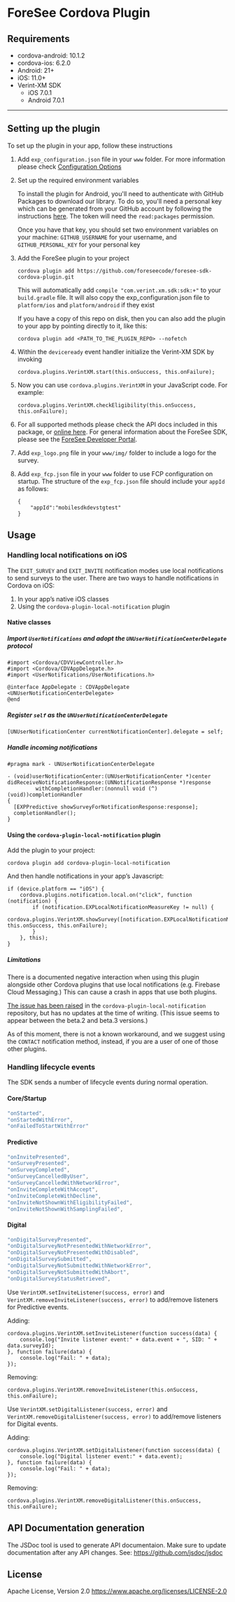 # ForeSee Cordova Plugin

## Requirements 

* cordova-android: 10.1.2
* cordova-ios: 6.2.0
* Android: 21+
* iOS: 11.0+
* Verint-XM SDK
    * iOS 7.0.1
    * Android 7.0.1

----
## Setting up the plugin

To set up the plugin in your app, follow these instructions

1. Add `exp_configuration.json` file in your `www` folder. For more information please check [Configuration Options](https://connect.verint.com/developers/fscxs/w/mobilesdk/24143/configuration-options)

1. Set up the required environment variables

    To install the plugin for Android, you'll need to authenticate with GitHub Packages to download our library. To do so, you'll need a personal key which can be generated from your GitHub account by following the instructions [here](https://docs.github.com/en/github/authenticating-to-github/keeping-your-account-and-data-secure/creating-a-personal-access-token). The token will need the `read:packages` permission.

    Once you have that key, you should set two environment variables on your machine: `GITHUB_USERNAME` for your username, and `GITHUB_PERSONAL_KEY` for your personal key

2. Add the ForeSee plugin to your project 

   ```
   cordova plugin add https://github.com/foreseecode/foresee-sdk-cordova-plugin.git
   ```

   This will automatically add `compile "com.verint.xm.sdk:sdk:+"` to your `build.gradle` file. 
   It will also copy the exp_configuration.json file to `platform/ios` and `platform/android` if they exist

   If you have a copy of this repo on disk, then you can also add the plugin to your app by pointing directly to it, like this:

   ```
   cordova plugin add <PATH_TO_THE_PLUGIN_REPO> --nofetch
   ```

3. Within the `deviceready` event handler initialize the Verint-XM SDK by invoking 

    ```
    cordova.plugins.VerintXM.start(this.onSuccess, this.onFailure);
    ```

4. Now you can use `cordova.plugins.VerintXM` in your JavaScript code. For example:

   ```
   cordova.plugins.VerintXM.checkEligibility(this.onSuccess, this.onFailure);
   ```

5. For all supported methods please check the API docs included in this package, or [online here](http://developer.foresee.com/downloads/sdk/mobile/cordova/current/docs/index.html). For general information about the ForeSee SDK, please see the [ForeSee Developer Portal](https://developer.foresee.com/).

6. Add `exp_logo.png` file in your `www/img/` folder to include a logo for the survey.

7. Add `exp_fcp.json` file in your `www` folder to use FCP configuration on startup. The structure of the `exp_fcp.json` file should include your `appId` as follows: 

   ```
   {
       "appId":"mobilesdkdevstgtest"
   }   
   ```
## Usage

### Handling local notifications on iOS

The `EXIT_SURVEY` and `EXIT_INVITE` notification modes use local notifications to send surveys to the user. There are two ways to handle notifications in Cordova on iOS:

1. In your app’s native iOS classes
2. Using the `cordova-plugin-local-notification` plugin

#### Native classes

##### Import `UserNotifications` and adopt the `UNUserNotificationCenterDelegate` protocol

```
#import <Cordova/CDVViewController.h>
#import <Cordova/CDVAppDelegate.h>
#import <UserNotifications/UserNotifications.h>

@interface AppDelegate : CDVAppDelegate <UNUserNotificationCenterDelegate>
@end
```

##### Register `self` as the `UNUserNotificationCenterDelegate`

```
[UNUserNotificationCenter currentNotificationCenter].delegate = self;
```

##### Handle incoming notifications

```
#pragma mark - UNUserNotificationCenterDelegate

- (void)userNotificationCenter:(UNUserNotificationCenter *)center
didReceiveNotificationResponse:(UNNotificationResponse *)response
         withCompletionHandler:(nonnull void (^)(void))completionHandler
{
  [EXPPredictive showSurveyForNotificationResponse:response];
  completionHandler();
}
```

#### Using the `cordova-plugin-local-notification` plugin

Add the plugin to your project:

```
cordova plugin add cordova-plugin-local-notification
```

And then handle notifications in your app’s Javascript:

```
if (device.platform == "iOS") {
    cordova.plugins.notification.local.on("click", function (notification) {
        if (notification.EXPLocalNotificationMeasureKey != null) {
            cordova.plugins.VerintXM.showSurvey([notification.EXPLocalNotificationMeasureKey], this.onSuccess, this.onFailure);
        }
    }, this);
}
```

##### Limitations

There is a documented negative interaction when using this plugin alongside other Cordova plugins that use local notifications (e.g. Firebase Cloud Messaging.) This can cause a crash in apps that use both plugins.

[The issue has been raised](https://github.com/katzer/cordova-plugin-local-notifications/issues/1937) in the `cordova-plugin-local-notification` repository, but has no updates at the time of writing. (This issue seems to appear between the beta.2 and beta.3 versions.)

As of this moment, there is not a known workaround, and we suggest using the `CONTACT` notification method, instead, if you are a user of one of those other plugins.

### Handling lifecycle events

The SDK sends a number of lifecycle events during normal operation.

#### Core/Startup

```JavaScript
"onStarted",
"onStartedWithError",
"onFailedToStartWithError"
```

#### Predictive

```JavaScript
"onInvitePresented",
"onSurveyPresented",
"onSurveyCompleted",
"onSurveyCancelledByUser",
"onSurveyCancelledWithNetworkError",
"onInviteCompleteWithAccept",
"onInviteCompleteWithDecline",
"onInviteNotShownWithEligibilityFailed",
"onInviteNotShownWithSamplingFailed",
```

#### Digital

```JavaScript
"onDigitalSurveyPresented",
"onDigitalSurveyNotPresentedWithNetworkError",
"onDigitalSurveyNotPresentedWithDisabled",
"onDigitalSurveySubmitted",
"onDigitalSurveyNotSubmittedWithNetworkError",
"onDigitalSurveyNotSubmittedWithAbort",
"onDigitalSurveyStatusRetrieved",
```

Use `VerintXM.setInviteListener(success, error)` and `VerintXM.removeInviteListener(success, error)` to add/remove listeners for Predictive events.

Adding:
```
cordova.plugins.VerintXM.setInviteListener(function success(data) {
    console.log("Invite listener event:" + data.event + ", SID: " + data.surveyId);
}, function failure(data) {
    console.log("Fail: " + data);
});
```
Removing:

```
cordova.plugins.VerintXM.removeInviteListener(this.onSuccess, this.onFailure);
```

Use `VerintXM.setDigitalListener(success, error)` and `VerintXM.removeDigitalListener(success, error)` to add/remove listeners for Digital events.

Adding:

```
cordova.plugins.VerintXM.setDigitalListener(function success(data) {
    console.log("Digital listener event:" + data.event);
}, function failure(data) {
    console.log("Fail: " + data);
});
```

Removing:

```
cordova.plugins.VerintXM.removeDigitalListener(this.onSuccess, this.onFailure);
```

## API Documentation generation

The JSDoc tool is used to generate API documentaion. 
Make sure to update documentation after any API changes.
See: https://github.com/jsdoc/jsdoc


## License 
Apache License, Version 2.0 
https://www.apache.org/licenses/LICENSE-2.0
